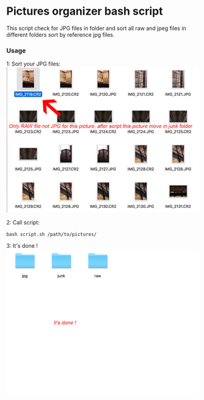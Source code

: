 # Pictures organizer bash script

This script check for JPG files in folder and sort all raw and jpeg files in different folders sort by reference jpg files.


### Usage

1:
Sort your JPG files:
![firststep](/images/before.jpg)

2:
Call script:
```
bash script.sh /path/to/pictures/
```

3:
It's done !
![thirdstep](/images/after.jpg)

